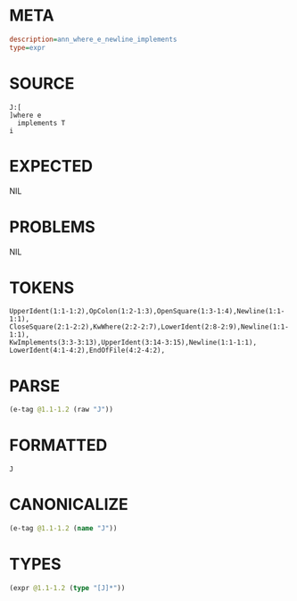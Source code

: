 # META
~~~ini
description=ann_where_e_newline_implements
type=expr
~~~
# SOURCE
~~~roc
J:[
]where e
  implements T
i
~~~
# EXPECTED
NIL
# PROBLEMS
NIL
# TOKENS
~~~zig
UpperIdent(1:1-1:2),OpColon(1:2-1:3),OpenSquare(1:3-1:4),Newline(1:1-1:1),
CloseSquare(2:1-2:2),KwWhere(2:2-2:7),LowerIdent(2:8-2:9),Newline(1:1-1:1),
KwImplements(3:3-3:13),UpperIdent(3:14-3:15),Newline(1:1-1:1),
LowerIdent(4:1-4:2),EndOfFile(4:2-4:2),
~~~
# PARSE
~~~clojure
(e-tag @1.1-1.2 (raw "J"))
~~~
# FORMATTED
~~~roc
J
~~~
# CANONICALIZE
~~~clojure
(e-tag @1.1-1.2 (name "J"))
~~~
# TYPES
~~~clojure
(expr @1.1-1.2 (type "[J]*"))
~~~
